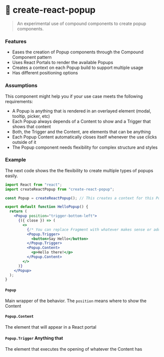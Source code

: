 # 🔩 create-react-popup

> An experimental use of compound components to create popup components.

### Features

- Eases the creation of Popup components through the Compound Component pattern
- Uses React Portals to render the available Popups
- Creates a context on each Popup build to support multiple usage
- Has different positioning options

### Assumptions

This component might help you if your use case meets the following requirements:

- A Popup is anything that is rendered in an overlayed element (modal, tooltip, picker, etc)
- Each Popup always depends of a Content to show and a Trigger that shows that content
- Both, the Trigger and the Content, are elements that can be anything
- Each Popup Content automatically closes itself whenever the use clicks outside of it
- The Popup component needs flexibility for complex structure and styles

### Example

The next code shows the the flexibility to create multiple types of popups easily.

```jsx
import React from "react";
import createReactPopup from "create-react-popup";

const Popup = createReactPopup(); // This creates a context for this Popup

export default function HelloPopup() {
  return (
    <Popup position="trigger-bottom-left">
      {({ close }) => (
        <>
          {/* You can replace Fragment with whatever makes sense or add additional elements */}
          <Popup.Trigger>
            <button>Say Hello</button>
          </Popup.Trigger>
          <Popup.Content>
            <p>Hello there!</p>
          </Popup.Content>
        </>
      )}
    </Popup>
  );
}
```

#### `Popup`

Main wrapper of the behavior. The `position` means where to show the Content

#### `Popup.Content`

The element that will appear in a React portal

#### `Popup.Trigger` Anything that

The element that executes the opening of whatever the Content has
